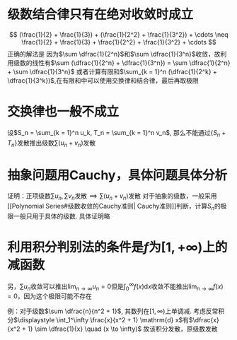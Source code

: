 # 级数结合律只有在绝对收敛时成立
$$
(\frac{1}{2} + \frac{1}{3}) + (\frac{1}{2^2} + \frac{1}{3^2}) + \cdots \neq \frac{1}{2} + \frac{1}{3} + \frac{1}{2^2} + \frac{1}{3^2} + \cdots
$$
正确的解法是
因为$\sum \dfrac{1}{2^n}$和$\sum \dfrac{1}{3^n}$收敛，故利用级数的线性有$\sum (\dfrac{1}{2^n} + \dfrac{1}{3^n}) = \sum \dfrac{1}{2^n} + \sum \dfrac{1}{3^n}$
或者计算有限和$\sum_{k = 1}^n  (\dfrac{1}{2^k} + \dfrac{1}{3^k})$,在有限和中可以使用交换律和结合律，最后再取极限
# 交换律也一般不成立

设$S_n = \sum_{k = 1}^n u_k, T_n = \sum_{k = 1}^n v_n$, 那么不能通过$\{S_n + T_n\}$发散推出级数$\sum (u_n + v_n)$发散

# 抽象问题用Cauchy，具体问题具体分析
证明：正项级数$\sum u_n, \sum v_n$发散$\implies \sum (u_n+ v_n)$发散
对于抽象的级数，一般采用[[Polynomial Series#级数收敛的Cauchy准则| Cauchy准则]]判断，计算$S_n$的极限一般只用于具体的级数. 具体证明略

# 利用积分判别法的条件是$f$为$[1, +\infty)$上的减函数

另，$\sum u_n$收敛可以推出$\displaystyle \lim_{n \to \infty} u_n = 0$但是$\displaystyle \int_0^\infty f(x) \mathrm{d} x$收敛不能推出$\displaystyle \lim_{n \to \infty} f(x) = 0$，因为这个极限可能不存在


例：对于级数$\sum \dfrac{n}{n^2 + 1}$, 其数列在$[1, \infty)$上单调减. 考虑反常积分$\displaystyle \int_1^\infty \frac{x}{x^2 + 1} \mathrm{d} x$有$\dfrac{x}{x^2 + 1} \sim \dfrac{1}{x} \quad (x \to \infty)$  故该积分发散，原级数发散








